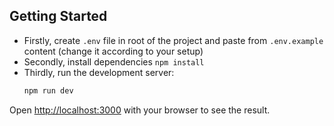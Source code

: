 ## Getting Started
- Firstly, create ```.env``` file in root of the project and paste from ```.env.example``` content (change it according to your setup)
- Secondly, install dependencies ```npm install```
- Thirdly, run the development server:
   ```bash
   npm run dev
   ```

Open [http://localhost:3000](http://localhost:3000) with your browser to see the result.
